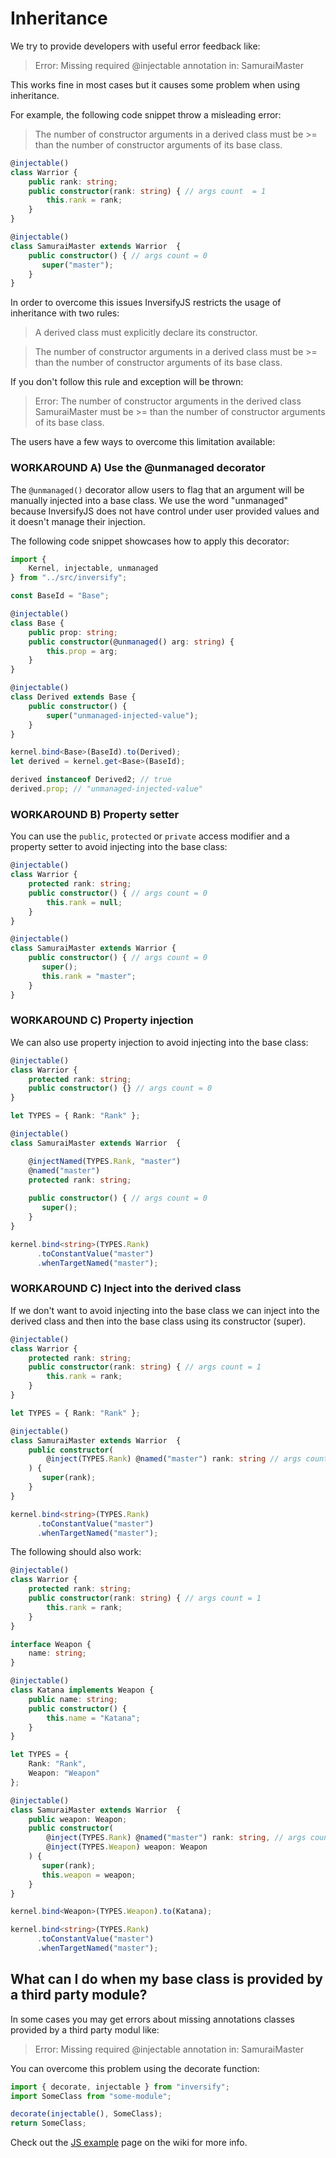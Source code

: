 # Inheritance

We try to provide developers with useful error feedback like:

> Error: Missing required @injectable annotation in: SamuraiMaster

This works fine in most cases but it causes some problem when using inheritance. 

For example, the following code snippet throw a misleading error:

> The number of constructor arguments in a derived class must be >= than the number of constructor arguments of its base class.

```ts
@injectable()
class Warrior {
    public rank: string;
    public constructor(rank: string) { // args count  = 1
        this.rank = rank;
    }
}

@injectable()
class SamuraiMaster extends Warrior  {
    public constructor() { // args count = 0
       super("master");
    }
}
```

In order to overcome this issues InversifyJS restricts the usage of inheritance with two rules:

> A derived class must explicitly declare its constructor.

> The number of constructor arguments in a derived class must be >= than the number of constructor arguments of its base class.

If you don't follow this rule and exception will be thrown:

> Error: The number of constructor arguments in the derived class SamuraiMaster must be >= than the number of constructor arguments of its base class.

The users have a few ways to overcome this limitation available:

### WORKAROUND A) Use the @unmanaged decorator 
The `@unmanaged()` decorator allow users to flag that an argument will
be manually injected into a base class. We use the word "unmanaged" 
because InversifyJS does not have control under user provided values 
and it doesn't manage their injection.

The following code snippet showcases how to apply this decorator:

```ts
import { 
    Kernel, injectable, unmanaged 
} from "../src/inversify";

const BaseId = "Base";

@injectable()
class Base {
    public prop: string;
    public constructor(@unmanaged() arg: string) {
        this.prop = arg;
    }
}

@injectable()
class Derived extends Base {
    public constructor() {
        super("unmanaged-injected-value");
    }
}

kernel.bind<Base>(BaseId).to(Derived);
let derived = kernel.get<Base>(BaseId);

derived instanceof Derived2; // true
derived.prop; // "unmanaged-injected-value"
```

### WORKAROUND B) Property setter

You can use the `public`, `protected` or `private` access modifier and a 
property setter to avoid injecting into the base class:

```ts
@injectable()
class Warrior {
    protected rank: string;
    public constructor() { // args count = 0
        this.rank = null;
    }
}

@injectable()
class SamuraiMaster extends Warrior {
    public constructor() { // args count = 0
       super();
	   this.rank = "master";
    }
}
```

### WORKAROUND C) Property injection

We can also use property injection to avoid injecting into the base class:

```ts
@injectable()
class Warrior {
    protected rank: string;
    public constructor() {} // args count = 0
}

let TYPES = { Rank: "Rank" };

@injectable()
class SamuraiMaster extends Warrior  {

    @injectNamed(TYPES.Rank, "master")
    @named("master")
    protected rank: string;
	
    public constructor() { // args count = 0
       super();
    }
}

kernel.bind<string>(TYPES.Rank)
      .toConstantValue("master")
	  .whenTargetNamed("master");
```

### WORKAROUND C) Inject into the derived class

If we don't want to avoid injecting into the base class we can 
inject into the derived class and then into the base class using 
its constructor (super).

```ts
@injectable()
class Warrior {
    protected rank: string;
    public constructor(rank: string) { // args count = 1
        this.rank = rank;
    }
}

let TYPES = { Rank: "Rank" };

@injectable()
class SamuraiMaster extends Warrior  {
    public constructor(
		@inject(TYPES.Rank) @named("master") rank: string // args count = 1
	) {
       super(rank);
    }
}

kernel.bind<string>(TYPES.Rank)
      .toConstantValue("master")
	  .whenTargetNamed("master");
```

The following should also work:

```ts
@injectable()
class Warrior {
    protected rank: string;
    public constructor(rank: string) { // args count = 1
        this.rank = rank;
    }
}

interface Weapon {
	name: string;
}

@injectable()
class Katana implements Weapon {
	public name: string;
	public constructor() {
		this.name = "Katana";
	}
}

let TYPES = { 
    Rank: "Rank",
    Weapon: "Weapon"
};

@injectable()
class SamuraiMaster extends Warrior  {
	public weapon: Weapon;
    public constructor(
		@inject(TYPES.Rank) @named("master") rank: string, // args count = 2
		@inject(TYPES.Weapon) weapon: Weapon
	) {
       super(rank);
	   this.weapon = weapon;
    }
}

kernel.bind<Weapon>(TYPES.Weapon).to(Katana);

kernel.bind<string>(TYPES.Rank)
      .toConstantValue("master")
      .whenTargetNamed("master");

```

## What can I do when my base class is provided by a third party module?
In some cases you may get errors about missing annotations classes 
provided by a third party modul like:

> Error: Missing required @injectable annotation in: SamuraiMaster

You can overcome this problem using the decorate function:

```ts
import { decorate, injectable } from "inversify";
import SomeClass from "some-module";

decorate(injectable(), SomeClass);
return SomeClass;
```

Check out the [JS example](https://github.com/inversify/InversifyJS/blob/master/wiki/basic_js_example.md)
page on the wiki for more info.
